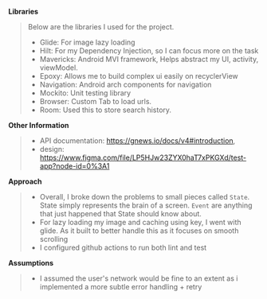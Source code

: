 **Libraries**
>Below are the libraries I used for the project.
>- Glide: For image lazy loading
>- Hilt: For my Dependency Injection, so I can focus more on the task
>- Mavericks: Android MVI framework, Helps abstract my UI, activity, viewModel.
>- Epoxy: Allows me to build complex ui easily on recyclerView
>- Navigation: Android arch components for navigation
>- Mockito: Unit testing library
>- Browser: Custom Tab to load urls.
>- Room: Used this to store search history.

**Other Information**
>- API documentation: https://gnews.io/docs/v4#introduction, 
>- design: https://www.figma.com/file/LP5HJw23ZYX0haT7xPKGXd/test-app?node-id=0%3A1



**Approach**
>- Overall, I broke down the problems to small pieces called `State`. State simply represents the brain of a screen. `Event` are anything that just happened that State should know about.
>- For lazy loading my image and caching using key, I went with glide. As it built to better handle this as it focuses on smooth scrolling
>- I configured github actions to run both lint and test


**Assumptions**
>- I assumed the user's network would be fine to an extent as i implemented a more subtle error handling + retry
